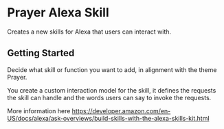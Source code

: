 # Prayer Alexa Skill

Creates a new skills for Alexa that users can interact with.

## Getting Started

Decide what skill or function you want to add, in alignment with the theme Prayer.

You create a custom interaction model for the skill,
it defines the requests the skill can handle and the words users can say to invoke the requests.

More information here
https://developer.amazon.com/en-US/docs/alexa/ask-overviews/build-skills-with-the-alexa-skills-kit.html
